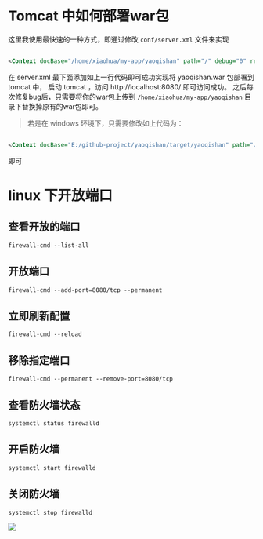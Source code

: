 # Tomcat 中如何部署war包

这里我使用最快速的一种方式，即通过修改 `conf/server.xml` 文件来实现

```xml

<Context docBase="/home/xiaohua/my-app/yaoqishan" path="/" debug="0" reloadable="false"/>
```

在 server.xml 最下面添加如上一行代码即可成功实现将 yaoqishan.war 包部署到 tomcat 中，
启动 tomcat ，访问 http://localhost:8080/ 即可访问成功。
之后每次修复bug后，只需要将你的war包上传到 `/home/xiaohua/my-app/yaoqishan` 目录下替换掉原有的war包即可。

> 若是在 windows 环境下，只需要修改如上代码为：

```xml

<Context docBase="E:/github-project/yaoqishan/target/yaoqishan" path="/" debug="0" reloadable="false"/>
```

即可

# linux 下开放端口

## 查看开放的端口

```shell
firewall-cmd --list-all
```

## 开放端口

```shell
firewall-cmd --add-port=8080/tcp --permanent
```

## 立即刷新配置

```shell
firewall-cmd --reload
```

## 移除指定端口

```shell
firewall-cmd --permanent --remove-port=8080/tcp
```

## 查看防火墙状态

```shell
systemctl status firewalld
```

## 开启防火墙

```shell
systemctl start firewalld
```

## 关闭防火墙

```shell
systemctl stop firewalld
```

![](https://pic.imgdb.cn/item/60a283596ae4f77d357d0d3d.jpg)
